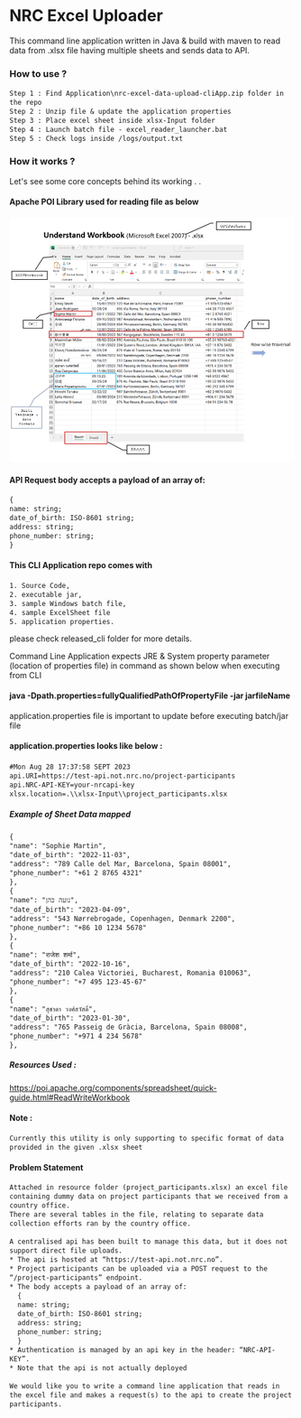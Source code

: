 # NRC Excel Uploader
This command line application written in Java & build with maven to 
read data from .xlsx file having multiple sheets and sends data to API.

### How to use ?
    Step 1 : Find Application\nrc-excel-data-upload-cliApp.zip folder in the repo
    Step 2 : Unzip file & update the application properties 
    Step 3 : Place excel sheet inside xlsx-Input folder
    Step 4 : Launch batch file - excel_reader_launcher.bat
    Step 5 : Check logs inside /logs/output.txt


### How it works ?
 Let's see some core concepts behind its working . .  
#### Apache POI Library used for reading file as below
![img_1.png](img_1.png)

#### API Request body accepts a payload of an array of:
    {
    name: string;
    date_of_birth: ISO-8601 string;
    address: string;
    phone_number: string;
    }
#### This CLI Application repo comes with 
    1. Source Code,
    2. executable jar,
    3. sample Windows batch file,
    4. sample ExcelSheet file 
    5. application properties.
please check released_cli folder for more details.

Command Line Application expects JRE & System property parameter (location of properties file) in command 
as shown below when executing from CLI
#### java -Dpath.properties=fullyQualifiedPathOfPropertyFile -jar jarfileName

application.properties file is important to update before executing batch/jar file

#### application.properties looks like below :
#### 
    #Mon Aug 28 17:37:58 SEPT 2023
    api.URI=https://test-api.not.nrc.no/project-participants
    api.NRC-API-KEY=your-nrcapi-key
    xlsx.location=.\\xlsx-Input\\project_participants.xlsx

##### Example of Sheet Data mapped
    {
    "name": "Sophie Martin",
    "date_of_birth": "2022-11-03",
    "address": "789 Calle del Mar, Barcelona, Spain 08001",
    "phone_number": "+61 2 8765 4321"
    },
    {
    "name": "נועה כהן",
    "date_of_birth": "2023-04-09",
    "address": "543 Nørrebrogade, Copenhagen, Denmark 2200",
    "phone_number": "+86 10 1234 5678"
    },
    {
    "name": "राजेश शर्मा",
    "date_of_birth": "2022-10-16",
    "address": "210 Calea Victoriei, Bucharest, Romania 010063",
    "phone_number": "+7 495 123-45-67"
    },
    {
    "name": "สุชาดา วงศ์สวัสดิ์",
    "date_of_birth": "2023-01-30",
    "address": "765 Passeig de Gràcia, Barcelona, Spain 08008",
    "phone_number": "+971 4 234 5678"
    },



##### Resources Used :
https://poi.apache.org/components/spreadsheet/quick-guide.html#ReadWriteWorkbook

#### Note :
    Currently this utility is only supporting to specific format of data provided in the given .xlsx sheet

#### Problem Statement
    Attached in resource folder (project_participants.xlsx) an excel file containing dummy data on project participants that we received from a country office.
    There are several tables in the file, relating to separate data collection efforts ran by the country office.
    
    A centralised api has been built to manage this data, but it does not support direct file uploads.
    * The api is hosted at “https://test-api.not.nrc.no”.
    * Project participants can be uploaded via a POST request to the “/project-participants” endpoint.
    * The body accepts a payload of an array of:
      {
      name: string;
      date_of_birth: ISO-8601 string;
      address: string;
      phone_number: string;
      }
    * Authentication is managed by an api key in the header: “NRC-API-KEY”.
    * Note that the api is not actually deployed
    
    We would like you to write a command line application that reads in the excel file and makes a request(s) to the api to create the project participants.
